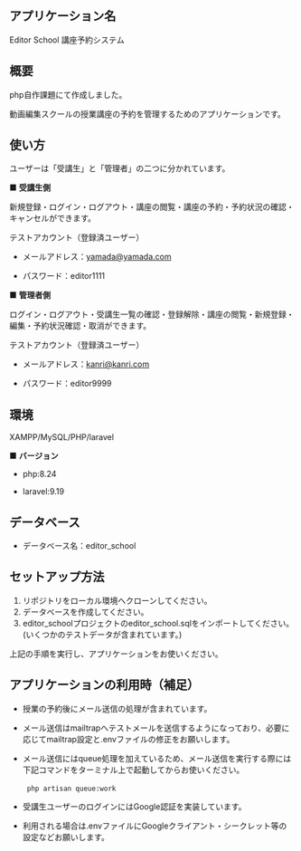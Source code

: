 ## アプリケーション名

Editor School 講座予約システム


## 概要 

php自作課題にて作成しました。

動画編集スクールの授業講座の予約を管理するためのアプリケーションです。

## 使い方

ユーザーは「受講生」と「管理者」の二つに分かれています。

 ■ **受講生側**

新規登録・ログイン・ログアウト・講座の閲覧・講座の予約・予約状況の確認・キャンセルができます。

テストアカウント（登録済ユーザー）

- メールアドレス：yamada@yamada.com

- パスワード：editor1111

 ■ **管理者側**

ログイン・ログアウト・受講生一覧の確認・登録解除・講座の閲覧・新規登録・編集・予約状況確認・取消ができます。

テストアカウント（登録済ユーザー）

- メールアドレス：kanri@kanri.com

- パスワード：editor9999

## 環境

XAMPP/MySQL/PHP/laravel

■ **バージョン**

- php:8.24

- laravel:9.19

## データベース

- データベース名：editor_school



## セットアップ方法

1. リポジトリをローカル環境へクローンしてください。
2. データベースを作成してください。
3. editor_schoolプロジェクトのeditor_school.sqlをインポートしてください。(いくつかのテストデータが含まれています。)

上記の手順を実行し、アプリケーションをお使いください。

## アプリケーションの利用時（補足）

- 授業の予約後にメール送信の処理が含まれています。

- メール送信はmailtrapへテストメールを送信するようになっており、必要に応じてmailtrap設定と.envファイルの修正をお願いします。
 
- メール送信にはqueue処理を加えているため、メール送信を実行する際には下記コマンドをターミナル上で起動してからお使いください。

  ``` php artisan queue:work　```
  
- 受講生ユーザーのログインにはGoogle認証を実装しています。
  
- 利用される場合は.envファイルにGoogleクライアント・シークレット等の設定などお願いします。
  
